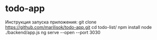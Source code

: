 # todo-app
Инструкция запуска приложения:
git clone https://github.com/marilisok/todo-app.git
cd todo-list/
npm install
node ./backend/app.js
ng serve --open --port 3030
